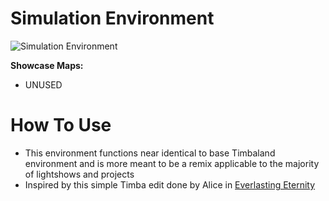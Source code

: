 # Simulation Environment
![Simulation Environment](Simulation.png)

**Showcase Maps:**
- UNUSED

# How To Use

- This environment functions near identical to base Timbaland environment and is more meant to be a remix applicable to the majority of lightshows and projects
- Inspired by this simple Timba edit done by Alice in [Everlasting Eternity](https://beatsaver.com/maps/34e3b)